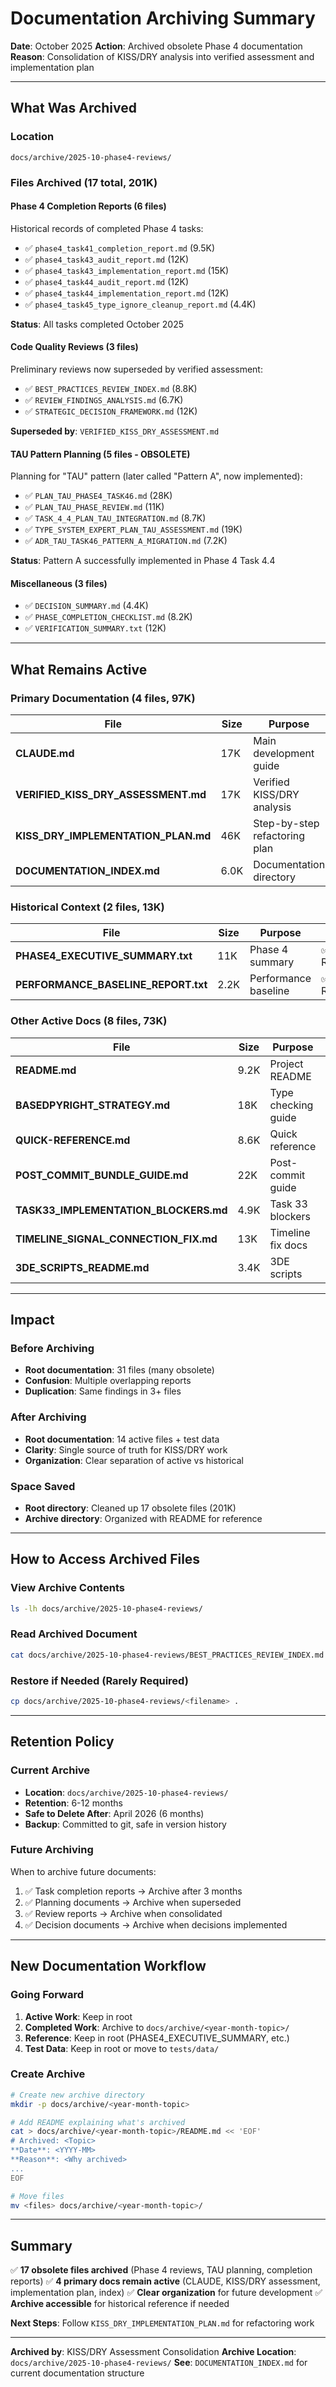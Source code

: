 # Documentation Archiving Summary

**Date**: October 2025
**Action**: Archived obsolete Phase 4 documentation
**Reason**: Consolidation of KISS/DRY analysis into verified assessment and implementation plan

---

## What Was Archived

### Location
`docs/archive/2025-10-phase4-reviews/`

### Files Archived (17 total, 201K)

#### Phase 4 Completion Reports (6 files)
Historical records of completed Phase 4 tasks:
- ✅ `phase4_task41_completion_report.md` (9.5K)
- ✅ `phase4_task43_audit_report.md` (12K)
- ✅ `phase4_task43_implementation_report.md` (15K)
- ✅ `phase4_task44_audit_report.md` (12K)
- ✅ `phase4_task44_implementation_report.md` (12K)
- ✅ `phase4_task45_type_ignore_cleanup_report.md` (4.4K)

**Status**: All tasks completed October 2025

#### Code Quality Reviews (3 files)
Preliminary reviews now superseded by verified assessment:
- ✅ `BEST_PRACTICES_REVIEW_INDEX.md` (8.8K)
- ✅ `REVIEW_FINDINGS_ANALYSIS.md` (6.7K)
- ✅ `STRATEGIC_DECISION_FRAMEWORK.md` (12K)

**Superseded by**: `VERIFIED_KISS_DRY_ASSESSMENT.md`

#### TAU Pattern Planning (5 files - OBSOLETE)
Planning for "TAU" pattern (later called "Pattern A", now implemented):
- ✅ `PLAN_TAU_PHASE4_TASK46.md` (28K)
- ✅ `PLAN_TAU_PHASE_REVIEW.md` (11K)
- ✅ `TASK_4_4_PLAN_TAU_INTEGRATION.md` (8.7K)
- ✅ `TYPE_SYSTEM_EXPERT_PLAN_TAU_ASSESSMENT.md` (19K)
- ✅ `ADR_TAU_TASK46_PATTERN_A_MIGRATION.md` (7.2K)

**Status**: Pattern A successfully implemented in Phase 4 Task 4.4

#### Miscellaneous (3 files)
- ✅ `DECISION_SUMMARY.md` (4.4K)
- ✅ `PHASE_COMPLETION_CHECKLIST.md` (8.2K)
- ✅ `VERIFICATION_SUMMARY.txt` (12K)

---

## What Remains Active

### Primary Documentation (4 files, 97K)

| File | Size | Purpose | Status |
|------|------|---------|--------|
| **CLAUDE.md** | 17K | Main development guide | ✅ Active |
| **VERIFIED_KISS_DRY_ASSESSMENT.md** | 17K | Verified KISS/DRY analysis | ✅ Active |
| **KISS_DRY_IMPLEMENTATION_PLAN.md** | 46K | Step-by-step refactoring plan | ✅ Active |
| **DOCUMENTATION_INDEX.md** | 6.0K | Documentation directory | ✅ New |

### Historical Context (2 files, 13K)

| File | Size | Purpose | Status |
|------|------|---------|--------|
| **PHASE4_EXECUTIVE_SUMMARY.txt** | 11K | Phase 4 summary | ✅ Reference |
| **PERFORMANCE_BASELINE_REPORT.txt** | 2.2K | Performance baseline | ✅ Reference |

### Other Active Docs (8 files, 73K)

| File | Size | Purpose | Status |
|------|------|---------|--------|
| **README.md** | 9.2K | Project README | ✅ Active |
| **BASEDPYRIGHT_STRATEGY.md** | 18K | Type checking guide | ✅ Active |
| **QUICK-REFERENCE.md** | 8.6K | Quick reference | ✅ Active |
| **POST_COMMIT_BUNDLE_GUIDE.md** | 22K | Post-commit guide | ✅ Active |
| **TASK33_IMPLEMENTATION_BLOCKERS.md** | 4.9K | Task 33 blockers | ⚠️ In Progress |
| **TIMELINE_SIGNAL_CONNECTION_FIX.md** | 13K | Timeline fix docs | ✅ Reference |
| **3DE_SCRIPTS_README.md** | 3.4K | 3DE scripts | ✅ Active |

---

## Impact

### Before Archiving
- **Root documentation**: 31 files (many obsolete)
- **Confusion**: Multiple overlapping reports
- **Duplication**: Same findings in 3+ files

### After Archiving
- **Root documentation**: 14 active files + test data
- **Clarity**: Single source of truth for KISS/DRY work
- **Organization**: Clear separation of active vs historical

### Space Saved
- **Root directory**: Cleaned up 17 obsolete files (201K)
- **Archive directory**: Organized with README for reference

---

## How to Access Archived Files

### View Archive Contents
```bash
ls -lh docs/archive/2025-10-phase4-reviews/
```

### Read Archived Document
```bash
cat docs/archive/2025-10-phase4-reviews/BEST_PRACTICES_REVIEW_INDEX.md
```

### Restore if Needed (Rarely Required)
```bash
cp docs/archive/2025-10-phase4-reviews/<filename> .
```

---

## Retention Policy

### Current Archive
- **Location**: `docs/archive/2025-10-phase4-reviews/`
- **Retention**: 6-12 months
- **Safe to Delete After**: April 2026 (6 months)
- **Backup**: Committed to git, safe in version history

### Future Archiving
When to archive future documents:
1. ✅ Task completion reports → Archive after 3 months
2. ✅ Planning documents → Archive when superseded
3. ✅ Review reports → Archive when consolidated
4. ✅ Decision documents → Archive when decisions implemented

---

## New Documentation Workflow

### Going Forward

1. **Active Work**: Keep in root
2. **Completed Work**: Archive to `docs/archive/<year-month-topic>/`
3. **Reference**: Keep in root (PHASE4_EXECUTIVE_SUMMARY, etc.)
4. **Test Data**: Keep in root or move to `tests/data/`

### Create Archive
```bash
# Create new archive directory
mkdir -p docs/archive/<year-month-topic>

# Add README explaining what's archived
cat > docs/archive/<year-month-topic>/README.md << 'EOF'
# Archived: <Topic>
**Date**: <YYYY-MM>
**Reason**: <Why archived>
...
EOF

# Move files
mv <files> docs/archive/<year-month-topic>/
```

---

## Summary

✅ **17 obsolete files archived** (Phase 4 reviews, TAU planning, completion reports)
✅ **4 primary docs remain active** (CLAUDE, KISS/DRY assessment, implementation plan, index)
✅ **Clear organization** for future development
✅ **Archive accessible** for historical reference if needed

**Next Steps**: Follow `KISS_DRY_IMPLEMENTATION_PLAN.md` for refactoring work

---

**Archived by**: KISS/DRY Assessment Consolidation
**Archive Location**: `docs/archive/2025-10-phase4-reviews/`
**See**: `DOCUMENTATION_INDEX.md` for current documentation structure
